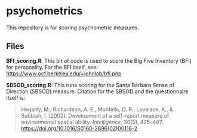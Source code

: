 # psychometrics
This repository is for scoring psychometric measures.

## Files
**BFI_scoring.R**: This bit of code is used to score the Big Five Inventory (BFI) for personality.
For the BFI itself, see: https://www.ocf.berkeley.edu/~johnlab/bfi.php

**SBSOD_scoring.R**: This runs scoring for the Santa Barbara Sense of Direction (SBSOD) measure. 
Citation for the SBSOD and the questionnaire itself is: 

> Hegarty, M., Richardson, A. E., Montello, D. R., Lovelace, K., & Subbiah, I. (2002). Development of a self-report measure of environmental spatial ability. *Intelligence*, 30(5), 425–447. https://doi.org/10.1016/S0160-2896(02)00116-2
